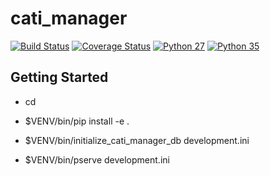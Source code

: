 cati_manager
============
[![Build Status](https://travis-ci.org/sapetnioc/cati_manager.svg?branch=master)](https://travis-ci.org/sapetnioc/cati_manager)
[![Coverage Status](https://coveralls.io/repos/github/sapetnioc/cati_manager/badge.svg)](https://coveralls.io/github/sapetnioc/cati_manager?branch=master)
[![Python 27](https://img.shields.io/badge/python-2.7-blue.svg)](https://travis-ci.org/sapetnioc/cati_manager)
[![Python 35](https://img.shields.io/badge/python-3.5-blue.svg)](https://travis-ci.org/sapetnioc/cati_manager)


Getting Started
---------------

- cd <directory containing this file>

- $VENV/bin/pip install -e .

- $VENV/bin/initialize_cati_manager_db development.ini

- $VENV/bin/pserve development.ini

